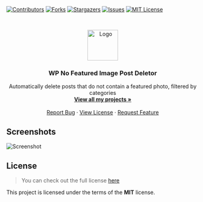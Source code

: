 [![Contributors][contributors-shield]][contributors-url]
[![Forks][forks-shield]][forks-url]
[![Stargazers][stars-shield]][stars-url]
[![Issues][issues-shield]][issues-url]
[![MIT License][license-shield]][license-url]

<br />
<p align="center">
  <a href="https://github.com/PecceG2/wp-no-featured-image-post-deletor">
    <img src="https://github.com/PecceG2/wp-no-featured-image-post-deletor/blob/master/wp-no-featured-image-post-deletor/big-icon.png?raw=true" alt="Logo" width="80" height="80">
  </a>

  <h3 align="center">WP No Featured Image Post Deletor</h3>

  <p align="center">
    Automatically delete posts that do not contain a featured photo, filtered by categories
    <br />
    <a href="https://github.com/PecceG2/"><strong>View all my projects »</strong></a>
    <br />
    <br />
    <a href="https://github.com/PecceG2/wp-no-featured-image-post-deletor/issues">Report Bug</a>
    ·
    <a href="https://github.com/PecceG2/wp-no-featured-image-post-deletor/blob/master/LICENSE.md">View License</a>
    ·
    <a href="https://github.com/PecceG2/wp-no-featured-image-post-deletor/issues">Request Feature</a>
  </p>
</p>

## Screenshots ##
![Screenshot](https://pecceg2.github.io/wp-no-featured-image-post-deletor/screenshot1.jpg)

## License
>You can check out the full license [here](https://github.com/PecceG2/wp-no-featured-image-post-deletor/blob/master/LICENSE.md)

This project is licensed under the terms of the **MIT** license.

[contributors-shield]: https://img.shields.io/github/contributors/PecceG2/wp-no-featured-image-post-deletor.svg?style=flat-square
[contributors-url]: https://github.com/PecceG2/wp-no-featured-image-post-deletor/graphs/contributors
[forks-shield]: https://img.shields.io/github/forks/PecceG2/wp-no-featured-image-post-deletor.svg?style=flat-square
[forks-url]: https://github.com/PecceG2/wp-no-featured-image-post-deletor/network/members
[stars-shield]: https://img.shields.io/github/stars/PecceG2/wp-no-featured-image-post-deletor.svg?style=flat-square
[stars-url]: https://github.com/PecceG2/wp-no-featured-image-post-deletor/stargazers
[issues-shield]: https://img.shields.io/github/issues/PecceG2/wp-no-featured-image-post-deletor.svg?style=flat-square
[issues-url]: https://github.com/PecceG2/wp-no-featured-image-post-deletor/issues
[license-shield]: https://img.shields.io/github/license/PecceG2/wp-no-featured-image-post-deletor.svg?style=flat-square
[license-url]: https://github.com/PecceG2/wp-no-featured-image-post-deletor/blob/master/LICENSE.md
